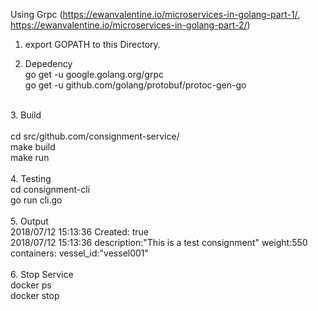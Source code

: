 Using Grpc (https://ewanvalentine.io/microservices-in-golang-part-1/, https://ewanvalentine.io/microservices-in-golang-part-2/)
<Br>
1. export GOPATH to this Directory.<Br>

2. Depedency<Br>
go get -u google.golang.org/grpc<Br>
go get -u github.com/golang/protobuf/protoc-gen-go<Br>
<Br>
3. Build<Br>
<Br>
cd src/github.com/consignment-service/<Br>
make build<Br>
make run<Br>
<Br>
4. Testing<Br>
cd consignment-cli<Br>
go run cli.go<Br>
<Br>
5. Output<Br>
2018/07/12 15:13:36 Created: true<Br>
2018/07/12 15:13:36 description:"This is a test consignment" weight:550 containers:<customer_id:"naman" origin:"Manchester, United Kingdom" user_id:"user001" > vessel_id:"vessel001"<Br>
<Br>
6. Stop Service<Br>
docker ps<Br>
docker stop <container id><Br>